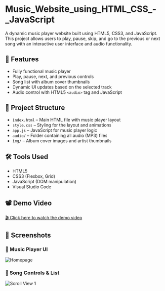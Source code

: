 # Music_Website_using_HTML_CSS_-_JavaScript
A dynamic music player website built using HTML5, CSS3, and JavaScript. This project allows users to play, pause, skip, and go to the previous or next song with an interactive user interface and audio functionality.

## 🚀 Features

- Fully functional music player
- Play, pause, next, and previous controls
- Song list with album cover thumbnails
- Dynamic UI updates based on the selected track
- Audio control with HTML5 `<audio>` tag and JavaScript

## 📁 Project Structure

- `index.html` – Main HTML file with music player layout
- `style.css` – Styling for the layout and animations
- `app.js` – JavaScript for music player logic
- `audio/` – Folder containing all audio (MP3) files
- `img/` – Album cover images and artist thumbnails

## 🛠️ Tools Used

- HTML5
- CSS3 (Flexbox, Grid)
- JavaScript (DOM manipulation)
- Visual Studio Code

## 📽️ Demo Video

[🎬 Click here to watch the demo video](./img/demoRec.mp4)

## 📸 Screenshots

### 🎵 Music Player UI
![Homepage](./Screenshot1.png)

### 🎼 Song Controls & List
![Scroll View 1](./Screenshot2.png)

